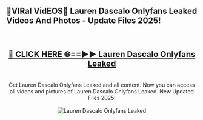 <h2>🔴VIRal VidEOS🔴 Lauren Dascalo Onlyfans Leaked Videos And Photos - Update Files 2025!</h2>
<br>
<div align="center">
<h2><a href="https://virallinks.top/odZfE0" rel="nofollow">🔴 CLICK HERE 🌐==►► Lauren Dascalo Onlyfans Leaked</a></h2>
<br>
Get Lauren Dascalo Onlyfans Leaked and all content. Now you can access all videos and pictures of Lauren Dascalo Onlyfans Leaked. New Updated Files 2025!
<br>
<br>
<a href="https://virallinks.top/odZfE0" rel="nofollow" data-target="animated-image.originalLink"><img src="https://i.imgur.com/dJHk4Zq.gif)" alt="Lauren Dascalo Onlyfans Leaked" style="max-width: 100%; display: inline-block;" data-target="animated-image.originalImage"></a>
</div>
<br>
